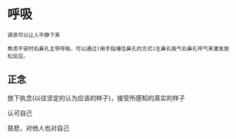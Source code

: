 #  呼吸 

```tip
调息可以让人平静下来

焦虑不安时右鼻孔主导呼吸，可以通过(用手指堵住鼻孔的方式)左鼻孔吸气右鼻孔呼气来激发放松反应。
```

## 正念

放下执念(以往坚定的认为应该的样子)，接受所感知的真实的样子

认可自己

慈悲，对他人也对自己